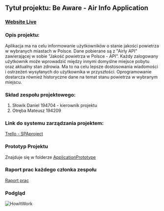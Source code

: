 ## Tytuł projektu: Be Aware - Air Info Application

### [Website Live](https://kkasztann.github.io/BeAwareAirInfoApplication/)

### Opis projektu:
  Aplikacja ma na celu informowanie użytkowników o stanie jakości powietrza w wybranych miastach w Polsce. Dane pobierane są z "Airly API" zawierającej w sobie "Jakość powietrza w Polsce - API". Każdy zalogowany użytkownik może wprowadzić między innymi domyślne miejsce pobytu oraz aktualny stan zdrowia. Ma to na celu lepsze dostosowania wiadomości i ostrzeżeń wysyłanych do użytkownika w przyszłości. Oprogramowanie dostarcza również historyczne dane na temat stanu powietrza w wybranym miejscu.

### Skład zespołu projektowego:

1. Słowik Daniel 194704 - kierownik projektu
2. Otręba Mateusz 194209

### Link do systemu zarządzania projektem:
[Trello - SPAproject](https://trello.com/b/fFfcexlA/beawareairinfoapplication)

### Prototyp Projektu
  Znajduje się w folderze [ApplicationPrototype](https://github.com/kkasztann/BeAwareAirInfoApplication/tree/master/ApplicationPrototype)
  
### Raport prac każdego członka zespołu
  [Raport prac](https://docs.google.com/spreadsheets/d/1q2fU5GP4lZvmuYyWWzbNR2TBnqlo3yuleFN-M0qmZdQ/edit?usp=sharing)
  
### Podgląd
  ![HowItWork](https://github.com/kkasztann/BeAwareAirInfoApplication/blob/master/howItWork.gif)
